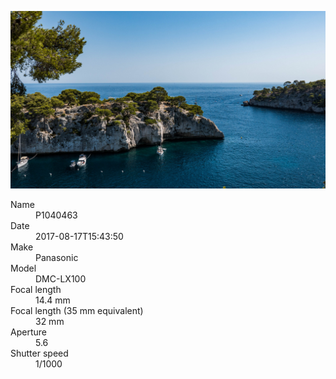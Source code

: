 [![P1040463](/photos/hd/P1040463.jpg)](/photos/full/P1040463.jpg?raw=true)

<dl>
  <dt>Name</dt>
  <dd>P1040463</dd>
  <dt>Date</dt>
  <dd>2017-08-17T15:43:50</dd>
  <dt>Make</dt>
  <dd>Panasonic</dd>
  <dt>Model</dt>
  <dd>DMC-LX100</dd>
  <dt>Focal length</dt>
  <dd>14.4 mm</dd>
  <dt>Focal length (35 mm equivalent)</dt>
  <dd>32 mm</dd>
  <dt>Aperture</dt>
  <dd>5.6</dd>
  <dt>Shutter speed</dt>
  <dd>1/1000</dd>
</dl>
